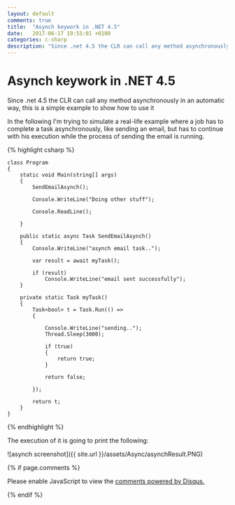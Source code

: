 ```yaml
---
layout: default
comments: true
title:  "Asynch keywork in .NET 4.5"
date:   2017-06-17 19:55:01 +0100
categories: c-sharp
description: "Since .net 4.5 the CLR can call any method asynchronously in an automatic way"
---
```

# [](#header-1) Asynch keywork in .NET 4.5

Since .net 4.5 the CLR can call any method asynchronously in an automatic way, this is a simple example to show how to use it 

In the following I'm trying to simulate a real-life example where a job has to complete a task asynchronously, like sending an email, but has to continue with his execution while the process of sending the email is running. 

{% highlight csharp %}

    class Program
    {
        static void Main(string[] args)
        {
            SendEmailAsynch();

            Console.WriteLine("Doing other stuff");

            Console.ReadLine();

        }

        public static async Task SendEmailAsynch()
        {
            Console.WriteLine("asynch email task..");

            var result = await myTask();

            if (result)
                Console.WriteLine("email sent successfully");
        }

        private static Task myTask()
        {
            Task<bool> t = Task.Run(() =>
            {

                Console.WriteLine("sending..");
                Thread.Sleep(3000);
                
                if (true)
                {
                    return true;
                }

                return false;

            });

            return t;
        }
    }

{% endhighlight %}

The execution of it is going to print the following:

![asynch screenshot]({{ site.url }}/assets/Async/asynchResult.PNG)

{% if page.comments %}

<div id="disqus_thread"></div>
<script>

/**
*  RECOMMENDED CONFIGURATION VARIABLES: EDIT AND UNCOMMENT THE SECTION BELOW TO INSERT DYNAMIC VALUES FROM YOUR PLATFORM OR CMS.
*  LEARN WHY DEFINING THESE VARIABLES IS IMPORTANT: https://disqus.com/admin/universalcode/#configuration-variables*/

var disqus_config = function () {
this.page.url = 'https://maciti.github.io/c-sharp/2017/06/17/asynch-keyword-net-45.html';  // Replace PAGE_URL with your page's canonical URL variable
this.page.identifier = '2017-06-17-asynch-keyword-net-45'; // Replace PAGE_IDENTIFIER with your page's unique identifier variable
};

(function() { // DON'T EDIT BELOW THIS LINE
var d = document, s = d.createElement('script');
s.src = 'https://maciti-github-io.disqus.com/embed.js';
s.setAttribute('data-timestamp', +new Date());
(d.head || d.body).appendChild(s);
})();
</script>
<noscript>Please enable JavaScript to view the <a href="https://disqus.com/?ref_noscript">comments powered by Disqus.</a></noscript>
  
{% endif %}
